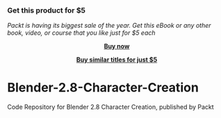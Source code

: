 
### Get this product for $5

<i>Packt is having its biggest sale of the year. Get this eBook or any other book, video, or course that you like just for $5 each</i>


<b><p align='center'>[Buy now](https://packt.link/9781838989453)</p></b>


<b><p align='center'>[Buy similar titles for just $5](https://subscription.packtpub.com/search)</p></b>


# Blender-2.8-Character-Creation
Code Repository for Blender 2.8 Character Creation, published by Packt
